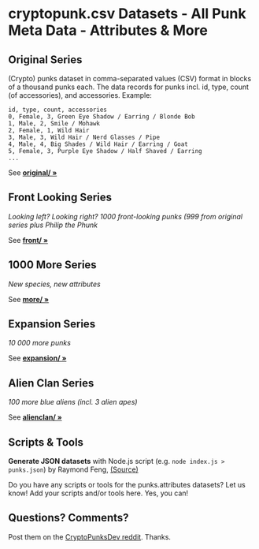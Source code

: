 # cryptopunk.csv Datasets - All Punk Meta Data - Attributes & More



## Original Series

(Crypto) punks dataset in comma-separated values (CSV) format
in blocks of a thousand punks each.
The data records for punks
incl. id, type, count (of accessories), and accessories.
Example:

```
id, type, count, accessories
0, Female, 3, Green Eye Shadow / Earring / Blonde Bob
1, Male, 2, Smile / Mohawk
2, Female, 1, Wild Hair
3, Male, 3, Wild Hair / Nerd Glasses / Pipe
4, Male, 4, Big Shades / Wild Hair / Earring / Goat
5, Female, 3, Purple Eye Shadow / Half Shaved / Earring
...
```

See [**original/ »**](original)



## Front Looking Series

_Looking left? Looking right? 1000 front-looking punks (999 from original series plus Philip the Phunk_

See [**front/ »**](front)



## 1000 More Series

_New species, new attributes_


See [**more/ »**](more)


## Expansion Series

_10 000 more punks_

See [**expansion/ »**](expansion)



## Alien Clan Series

_100 more blue aliens (incl. 3 alien apes)_

See [**alienclan/ »**](alienclan)






## Scripts & Tools

**Generate JSON datasets**  with Node.js script (e.g. `node index.js > punks.json`) by Raymond Feng, [(Source)](https://github.com/raymondfeng/punks.attributes#generate-json)



Do you have any scripts or tools for the punks.attributes datasets? Let us know!
Add your scripts and/or tools here. Yes, you can!



## Questions? Comments?

Post them on the [CryptoPunksDev reddit](https://old.reddit.com/r/CryptoPunksDev). Thanks.

